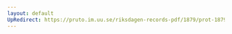```yaml
---
layout: default
UpRedirect: https://pruto.im.uu.se/riksdagen-records-pdf/1879/prot-1879--ak--024.pdf
---
```

